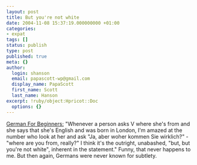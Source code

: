 ```yaml
---
layout: post
title: But you're not white
date: 2004-11-08 15:37:19.000000000 +01:00
categories:
- expat
tags: []
status: publish
type: post
published: true
meta: {}
author:
  login: shanson
  email: papascott-wp@gmail.com
  display_name: PapaScott
  first_name: Scott
  last_name: Hanson
excerpt: !ruby/object:Hpricot::Doc
  options: {}
---
```

<p><a href="http://www.neilarmstrong.de/weblog/2004_11_01_archive.html#109976265621517065" title="German For Beginners: Where is that, exactly?">German For Beginners:</a> "Whenever a person asks V where she's from and she says that she's English and was born in London, I'm amazed at the number who look at her and ask "Ja, aber woher kommen Sie wirklich?" - "where are you from, really?" I think it's the outright, unabashed, "but, but you're not white", inherent in the statement." Funny, that never happens to me. But then again, Germans were never known for subtlety.</p>
